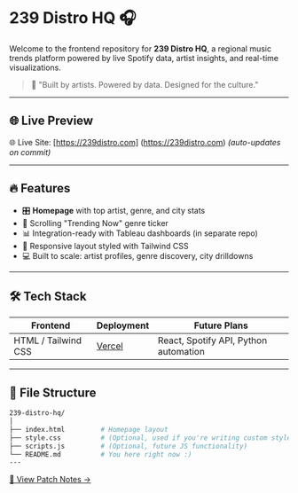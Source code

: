 # 239 Distro HQ 🎧

Welcome to the frontend repository for **239 Distro HQ**, a regional music trends platform powered by live Spotify data, artist insights, and real-time visualizations.

> 🎤 "Built by artists. Powered by data. Designed for the culture."

---

## 🌐 Live Preview
🌐 Live Site: [https://239distro.com] (https://239distro.com) *(auto-updates on commit)*

---

## 🔥 Features

- 🎛️ **Homepage** with top artist, genre, and city stats
- 🧠 Scrolling "Trending Now" genre ticker
- 📊 Integration-ready with Tableau dashboards (in separate repo)
- 🎯 Responsive layout styled with Tailwind CSS
- 💻 Built to scale: artist profiles, genre discovery, city drilldowns

---

## 🛠️ Tech Stack

| Frontend | Deployment | Future Plans |
|----------|------------|---------------|
| HTML / Tailwind CSS | [Vercel](https://vercel.com) | React, Spotify API, Python automation |

---

## 📂 File Structure

```bash
239-distro-hq/
│
├── index.html         # Homepage layout
├── style.css          # (Optional, used if you're writing custom styles)
├── scripts.js         # (Optional, future JS functionality)
└── README.md          # You here right now :)
---
```
[📓 View Patch Notes →](./PATCH-NOTES.md)
